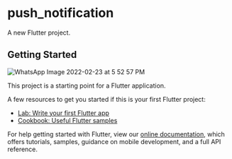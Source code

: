 # push_notification

A new Flutter project.

## Getting Started

![WhatsApp Image 2022-02-23 at 5 52 57 PM](https://user-images.githubusercontent.com/44275924/155840367-459bd637-1d84-4318-8085-658d3a3c7f5e.jpeg)


This project is a starting point for a Flutter application.

A few resources to get you started if this is your first Flutter project:

- [Lab: Write your first Flutter app](https://flutter.dev/docs/get-started/codelab)
- [Cookbook: Useful Flutter samples](https://flutter.dev/docs/cookbook)

For help getting started with Flutter, view our
[online documentation](https://flutter.dev/docs), which offers tutorials,
samples, guidance on mobile development, and a full API reference.
